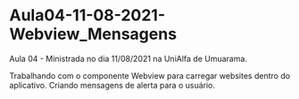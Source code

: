 # Aula04-11-08-2021-Webview_Mensagens

Aula 04 - Ministrada no dia 11/08/2021 na UniAlfa de Umuarama.

Trabalhando com o componente Webview para carregar websites dentro do aplicativo.
Criando mensagens de alerta para o usuário.
